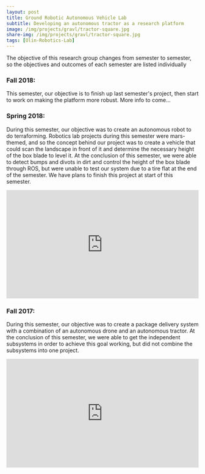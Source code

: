 ```yaml
---
layout: post
title: Ground Robotic Autonomous Vehicle Lab
subtitle: Developing an autonomous tractor as a research platform
image: /img/projects/gravl/tractor-square.jpg
share-img: /img/projects/gravl/tractor-square.jpg
tags: [Olin-Robotics-Lab]
---
```

The objective of this research group changes from semester to semester, so the objectives and outcomes of each semester are listed individually

### Fall 2018:

This semester, our objective is to finish up last semester's project, then start to work on making the platform more robust. More info to come...

### Spring 2018:

During this semester, our objective was to create an autonomous robot to do terraforming. Robotics lab projects during this semester were mars-themed, and so the concept behind our project was to create a vehicle that could scan the landscape in front of it and determine the necessary height of the box blade to level it. At the conclusion of this semester, we were able to detect bumps and divots in dirt and control the height of the box blade through ROS, but were unable to test our system due to a tire flat at the end of the semester. We have plans to finish this project at start of this semester.

<style>.embed-container { position: relative; padding-bottom: 56.25%; height: 0; overflow: hidden; max-width: 100%; } .embed-container iframe, .embed-container object, .embed-container embed { position: absolute; top: 0; left: 0; width: 100%; height: 100%; }</style><div class='embed-container'><iframe src='https://www.youtube.com/embed/rLdPoTPenYo' frameborder='0' allowfullscreen></iframe></div>

### Fall 2017:
During this semester, our objective was to create a package delivery system with a combination of an autonomous drone and an autonomous tractor. At the conclusion of this semester, we were able to get the independent subsystems in order to achieve this goal working, but did not combine the subsystems into one project.

<style>.embed-container { position: relative; padding-bottom: 56.25%; height: 0; overflow: hidden; max-width: 100%; } .embed-container iframe, .embed-container object, .embed-container embed { position: absolute; top: 0; left: 0; width: 100%; height: 100%; }</style><div class='embed-container'><iframe src='https://www.youtube.com/embed/e5cIqTJsXIo' frameborder='0' allowfullscreen></iframe></div>
